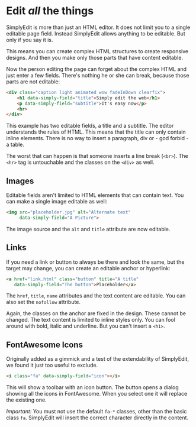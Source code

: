 # Edit *all* the things

SimplyEdit is more than just an HTML editor. It does not limit you to a single editable page field. Instead SimplyEdit allows anything to be editable. But only if you say it is.

This means you can create complex HTML structures to create responsive designs. And then you make only those parts that have content editable.

Now the person editing the page can forget about the complex HTML and just enter a few fields. There's nothing he or she can break, because those parts are not editable:

```html
<div class="caption light animated wow fadeInDown clearfix">
    <h1 data-simply-field="title">Simply edit the web</h1>
    <p data-simply-field="subtitle">It's easy now</p>
    <hr>
</div>
```

This example has two editable fields, a title and a subtitle. The editor understands the rules of HTML. This means that the title can only contain inline elements. There is no way to insert a paragraph, div or - god forbid - a table.

The worst that can happen is that someone inserts a line break (`<br>`). The `<hr>` tag is untouchable and the classes on the `<div>` as well.

## Images

Editable fields aren't limited to HTML elements that can contain text. You can make a single image editable as well:

```html
<img src="placeholder.jpg" alt="Alternate text"
     data-simply-field="A Picture">
```

The image source and the `alt` and `title` attribute are now editable.

## Links

If you need a link or button to always be there and look the same, but the target may change, you can create an editable anchor or hyperlink:

```html
<a href="link.html" class="button" title="A title"
   data-simply-field="The button">Placeholder</a>
```

The `href`, `title`, `name` attributes and the text content are editable. You can also set the `nofollow` attribute.

Again, the classes on the anchor are fixed in the design. These cannot be changed. The text content is limited to inline styles only. You can fool around with bold, italic and underline. But you can't insert a `<h1>`.

## FontAwesome Icons

Originally added as a gimmick and a test of the extendability of SimplyEdit, we found it just too useful to exclude.

```html
<i class="fa" data-simply-field="icon"></i>
```

This will show a toolbar with an icon button. The button opens a dialog showing all the icons in FontAwesome. When you select one it will replace the existing one. 

*Important:* You must not use the default `fa-*` classes, other than the basic class `fa`. SimplyEdit will insert the correct character directly in the content.  

